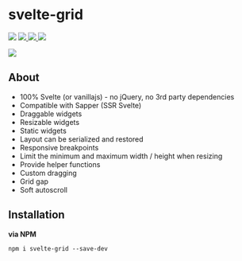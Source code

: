 # svelte-grid

<p>
  <a href="https://www.npmjs.com/package/svelte-grid"><img  src="https://img.shields.io/npm/v/svelte-grid?style=for-the-badge"/></a>

<a href="https://bundlephobia.com/result?p=svelte-grid@1.5.0">
  <img src="https://img.shields.io/bundlephobia/min/svelte-grid?style=for-the-badge"/>
</a>
  
<a href="https://bundlephobia.com/result?p=svelte-grid@1.5.0">
  <img src="https://img.shields.io/bundlephobia/minzip/svelte-grid?style=for-the-badge"/>
</a>

<a href="https://svelte-grid.now.sh/" target="_blank">
	<img src="https://img.shields.io/website?style=for-the-badge&url=https%3A%2F%2Fsvelte-grid.now.sh%2F">
</a>

</p>

![](https://res.cloudinary.com/dmtrk3yns/video/upload/q_auto/v1565455366/ice_video_20190810-202954_fuquxt.gif)

## About

- 100% Svelte (or vanillajs) - no jQuery, no 3rd party dependencies
- Compatible with Sapper (SSR Svelte)
- Draggable widgets
- Resizable widgets
- Static widgets
- Layout can be serialized and restored
- Responsive breakpoints
- Limit the minimum and maximum width / height when resizing
- Provide helper functions
- Custom dragging
- Grid gap
- Soft autoscroll

## Installation

**via NPM**

```code
npm i svelte-grid --save-dev
```
